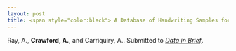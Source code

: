 ```yaml
---
layout: post
title: <span style="color:black"> A Database of Handwriting Samples for Applications in Forensic Statistics </span>
---
```


Ray, A., <strong>Crawford, A.</strong>, and Carriquiry, A.. Submitted to [*Data in Brief*](https://www.journals.elsevier.com/data-in-brief).


<object data="{{ site.baseurl }}/images/BerryCrawford_ClusteringHandwriting.pdf" width="750px" height="750px">
    <embed src="{{ site.baseurl }}/images/BerryCrawford_ClusteringHandwriting.pdf">
    </embed>
</object>

